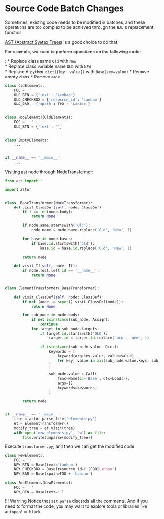 # Source Code Batch Changes

Sometimes, existing code needs to be modified in batches, 
and these operations are too complex to be achieved through the IDE's replacement function.

[AST (Abstract Syntax Trees)](https://docs.python.org/3/library/ast.html) is a good choice to do that.

For example, we need to perform operations on the following code:

:   * Replace class name `Old` with `New`  
    * Replace class variable name `OLD` with `NEW`  
    * Replace `#!python dict({key: value})` with `Base(key=value)`
    * Remove empty class
    * Remove `main`

```python title="elements.py"
class OldElements:
    FOO = ''
    OLD_BTN = {'text': 'Lanbao'}
    OLD_CHECKBOX = {'resource_id': 'Lanbao'}
    OLD_BAR = {'xpath': FOO + 'Lanbao'}

    
class FooElements(OldElements):
    FOO = ' '
    OLD_BTN = {'text': ''}
    
    
class EmptyElements:
    ...


if __name__ == '__main__':
    ...
```

Visiting ast node through NodeTransformer:

```python title="transformer.py"
from ast import *

import astor


class _BaseTransformer(NodeTransformer):
    def visit_ClassDef(self, node: ClassDef):
        if 1 == len(node.body):
            return None

        if node.name.startswith('Old'):
            node.name = node.name.replace('Old', 'New', 1)
            
        for base in node.bases:
            if base.id.startswith('Old'):
                base.id = base.id.replace('Old', 'New', 1)
                
        return node

    def visit_If(self, node: If):
        if node.test.left.id == '__name__':
            return None


class ElementTransformer(_BaseTransformer):

    def visit_ClassDef(self, node: ClassDef):
        if not (node := super().visit_ClassDef(node)):
            return None

        for sub_node in node.body:
            if not isinstance(sub_node, Assign):
                continue
            for target in sub_node.targets:
                if target.id.startswith('OLD'):
                    target.id = target.id.replace('OLD', 'NEW', 1)

                if isinstance(sub_node.value, Dict):
                    keywords = [
                        keyword(arg=key.value, value=value)
                        for key, value in zip(sub_node.value.keys, sub_node.value.values)
                    ]

                    sub_node.value = Call(
                        func=Name(id='Base', ctx=Load()),
                        args=[],
                        keywords=keywords,
                    )
                    
        return node


if __name__ == '__main__':
    tree = astor.parse_file('elements.py')
    et = ElementTransformer()
    modify_tree = et.visit(tree)
    with open('new_elements.py', 'w') as file:
        file.write(unparse(modify_tree))
```

Execute `transformer.py`, and then we can get the modified code:

```python title="new_elements.py"
class NewElements:
    FOO = ''
    NEW_BTN = Base(text='Lanbao')
    NEW_CHECKBOX = Base(resource_id=f'{FOO}Lanbao')
    NEW_BAR = Base(xpath=FOO + 'Lanbao')

class FooElements(NewElements):
    FOO = ' '
    NEW_BTN = Base(text='')
```

!!! Warning
    Notice that `ast.parse` discards all the comments. 
    And if you need to format the code, you may want to explore tools or libraries like `autopep8` or `black`.
